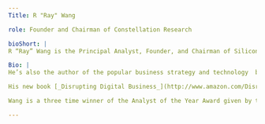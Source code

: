 ```yaml
---
Title: R "Ray" Wang

role: Founder and Chairman of Constellation Research

bioShort: |
R “Ray” Wang is the Principal Analyst, Founder, and Chairman of Silicon Valley based Constellation Research, Inc.  

Bio: |
He’s also the author of the popular business strategy and technology  blog “A Software Insider’s Point of View,” where he provides insight into how disruptive technologies and new business models impact brands, enterprises, and organizations. Ray has held executive roles in product, marketing, strategy, and consulting at companies such as Forrester Research, Oracle, PeopleSoft, Deloitte, Ernst & Young, and Johns Hopkins Hospital.

His new book [_Disrupting Digital Business_](http://www.amazon.com/Disrupting-Digital-Business-Peer---Peer/dp/1422142019/ref=@rwang0) just hit the market and is published by Harvard Business Review Press. The book shares insights on why 52% of the Fortune 500 have been merged, acquired, gone bankrupt, or fallen off.

Wang is a three time winner of the Analyst of the Year Award given by the Institute of Industry Analyst Relations.

---
```

